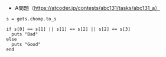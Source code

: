 - A問題（https://atcoder.jp/contests/abc131/tasks/abc131_a）

```
s = gets.chomp.to_s

if s[0] == s[1] || s[1] == s[2] || s[2] == s[3]
  puts "Bad"
else
  puts "Good"
end
```
